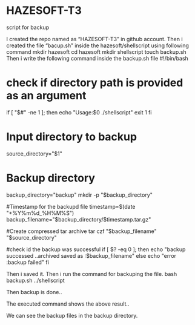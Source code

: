 # HAZESOFT-T3
script for backup

I created the repo named as “HAZESOFT-T3” in github account.
Then i created the file “bacup.sh” inside the hazesoft/shellscript using following command
mkdir hazesoft
cd hazesoft
mkdir shellscript
touch backup.sh
Then i write the following command inside the backup.sh file
#!/bin/bash

# check if directory path is provided as an argument

if [ "$#" -ne 1 ]; then
echo "Usage:$0 ./shellscript"
exit 1
fi

# Input directory to backup

source_directory="$1"

# Backup directory
backup_directory="backup"
mkdir -p "$backup_directory"

#Timestamp for the backupd file
timestamp=$(date "+%Y%m%d_%H%M%S")
backup_filename="$backup_directory/$timestamp.tar.gz"

#Create compressed tar archive
tar czf "$backup_filename" "$source_directory"

#check id the backup was successful
if [ $? -eq 0 ]; then 
echo "backup successed ..archived saved as :$backup_filename"
else
echo "error :backup failed"
fi

Then i saved it.
Then i run the command for backuping the file.
bash backup.sh ../shellscript


Then backup is done..

The executed command shows the above result..

We can see the backup files  in the backup directory.
